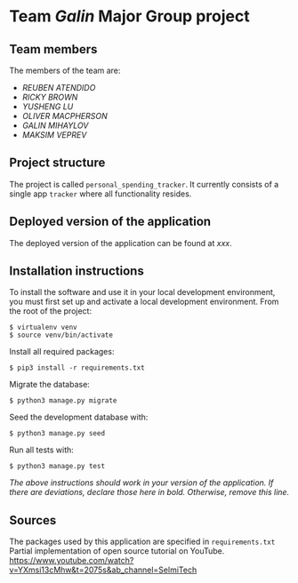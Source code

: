 # Team *Galin* Major Group project

## Team members
The members of the team are:
- *REUBEN ATENDIDO*
- *RICKY BROWN*
- *YUSHENG LU*
- *OLIVER MACPHERSON*
- *GALIN MIHAYLOV*
- *MAKSIM VEPREV*

## Project structure
The project is called `personal_spending_tracker`.  It currently consists of a single app `tracker` where all functionality resides.

## Deployed version of the application
The deployed version of the application can be found at *xxx*.

## Installation instructions
To install the software and use it in your local development environment, you must first set up and activate a local development environment.  From the root of the project:

```
$ virtualenv venv
$ source venv/bin/activate
```

Install all required packages:

```
$ pip3 install -r requirements.txt
```

Migrate the database:

```
$ python3 manage.py migrate
```

Seed the development database with:

```
$ python3 manage.py seed
```

Run all tests with:
```
$ python3 manage.py test
```

*The above instructions should work in your version of the application.  If there are deviations, declare those here in bold.  Otherwise, remove this line.*

## Sources
The packages used by this application are specified in `requirements.txt`
Partial implementation of open source tutorial on YouTube. https://www.youtube.com/watch?v=YXmsi13cMhw&t=2075s&ab_channel=SelmiTech


